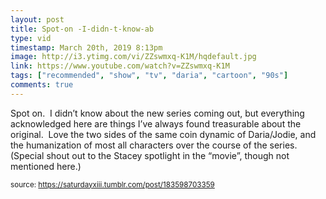 ```yaml
---
layout: post
title: Spot-on -I-didn-t-know-ab
type: vid
timestamp: March 20th, 2019 8:13pm
image: http://i3.ytimg.com/vi/ZZswmxq-K1M/hqdefault.jpg
link: https://www.youtube.com/watch?v=ZZswmxq-K1M
tags: ["recommended", "show", "tv", "daria", "cartoon", "90s"]
comments: true
---
```

    
Spot on.  I didn’t know about the new series coming out, but everything acknowledged here are things I’ve always found treasurable about the original.  Love the two sides of the same coin dynamic of Daria/Jodie, and the humanization of most all characters over the course of the series.  (Special shout out to the Stacey spotlight in the “movie”, though not mentioned here.)
 
  
<small>source: https://saturdayxiii.tumblr.com/post/183598703359</small>